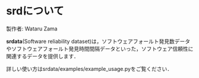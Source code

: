 # srdについて

製作者: Wataru Zama

**srdata**(Software reliability dataset)は，ソフトウェアフォールト発見数データやソフトウェアフォールト発見時間間隔データといった，ソフトウェア信頼性に関連するデータを提供します．

詳しい使い方はsrdata/examples/example_usage.pyをご覧ください．